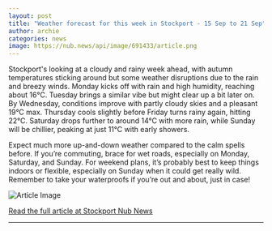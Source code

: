 ```yaml
---
layout: post
title: "Weather forecast for this week in Stockport - 15 Sep to 21 Sep"
author: archie
categories: news
image: https://nub.news/api/image/691433/article.png
---
```

Stockport's looking at a cloudy and rainy week ahead, with autumn temperatures sticking around but some weather disruptions due to the rain and breezy winds. Monday kicks off with rain and high humidity, reaching about 16°C. Tuesday brings a similar vibe but might clear up a bit later on. By Wednesday, conditions improve with partly cloudy skies and a pleasant 19°C max. Thursday cools slightly before Friday turns rainy again, hitting 22°C. Saturday drops further to around 14°C with more rain, while Sunday will be chillier, peaking at just 11°C with early showers.

Expect much more up-and-down weather compared to the calm spells before. If you’re commuting, brace for wet roads, especially on Monday, Saturday, and Sunday. For weekend plans, it’s probably best to keep things indoors or flexible, especially on Sunday when it could get really wild. Remember to take your waterproofs if you’re out and about, just in case!

![Article Image](https://nub.news/api/image/691433/article.png)

[Read the full article at Stockport Nub News](https://stockport.nub.news/news/weather-news/weather-forecast-for-this-week-in-stockport-15-sep-to-21-sep-271973)

---
